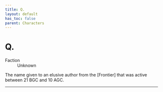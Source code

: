 ```yaml
---
title: Q.
layout: default
has_toc: false
parent: Characters
---
```


# Q.
<dl>
    <dt>Faction</dt><dd>Unknown</dd>
    <!-- <dt>Born</dt><dd>///</dd> -->
    <!-- <dt>Died</dt><dd>///<dd> -->
</dl>
The name given to an elusive author from the [Frontier] that was active between 21 BGC and 10 AGC.

----

[Frontier]: ../systems/